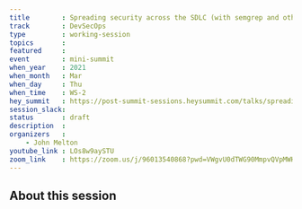 ```yaml
---
title        : Spreading security across the SDLC (with semgrep and other tools)
track        : DevSecOps
type         : working-session
topics       :
featured     :
event        : mini-summit
when_year    : 2021
when_month   : Mar
when_day     : Thu
when_time    : WS-2
hey_summit   : https://post-summit-sessions.heysummit.com/talks/spreading-security-across-the-sdlc-with-semgrep-and-other-tools/
session_slack:
status       : draft
description  :
organizers   :
    - John Melton
youtube_link : LOs8w9aySTU
zoom_link    : https://zoom.us/j/96013540868?pwd=VWgvU0dTWG90MmpvQVpMWHFpTm1Ldz09
---
```


## About this session
